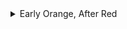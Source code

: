 <details>
<summary>Early Orange, After Red</summary>

- [ヒクイドリ](https://YuNakas.github.io/lyrics/early_orange_after_red/ヒクイドリ)
</details>
